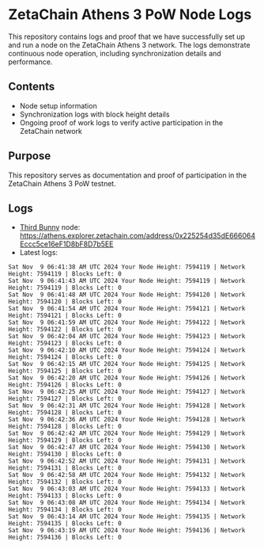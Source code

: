 # ZetaChain Athens 3 PoW Node Logs
This repository contains logs and proof that we have successfully set up and run a node on the ZetaChain Athens 3 network. The logs demonstrate continuous node operation, including synchronization details and performance.

## Contents
- Node setup information
- Synchronization logs with block height details
- Ongoing proof of work logs to verify active participation in the ZetaChain network

## Purpose
This repository serves as documentation and proof of participation in the ZetaChain Athens 3 PoW testnet.

## Logs

- [Third Bunny](https://thirdbunny.xyz/) node: https://athens.explorer.zetachain.com/address/0x225254d35dE666064Eccc5ce16eF1D8bF8D7b5EE
- Latest logs:
```
Sat Nov  9 06:41:38 AM UTC 2024 Your Node Height: 7594119 | Network Height: 7594119 | Blocks Left: 0
Sat Nov  9 06:41:43 AM UTC 2024 Your Node Height: 7594119 | Network Height: 7594119 | Blocks Left: 0
Sat Nov  9 06:41:48 AM UTC 2024 Your Node Height: 7594120 | Network Height: 7594120 | Blocks Left: 0
Sat Nov  9 06:41:54 AM UTC 2024 Your Node Height: 7594121 | Network Height: 7594121 | Blocks Left: 0
Sat Nov  9 06:41:59 AM UTC 2024 Your Node Height: 7594122 | Network Height: 7594122 | Blocks Left: 0
Sat Nov  9 06:42:04 AM UTC 2024 Your Node Height: 7594123 | Network Height: 7594123 | Blocks Left: 0
Sat Nov  9 06:42:10 AM UTC 2024 Your Node Height: 7594124 | Network Height: 7594124 | Blocks Left: 0
Sat Nov  9 06:42:15 AM UTC 2024 Your Node Height: 7594125 | Network Height: 7594125 | Blocks Left: 0
Sat Nov  9 06:42:20 AM UTC 2024 Your Node Height: 7594126 | Network Height: 7594126 | Blocks Left: 0
Sat Nov  9 06:42:25 AM UTC 2024 Your Node Height: 7594127 | Network Height: 7594127 | Blocks Left: 0
Sat Nov  9 06:42:31 AM UTC 2024 Your Node Height: 7594128 | Network Height: 7594128 | Blocks Left: 0
Sat Nov  9 06:42:36 AM UTC 2024 Your Node Height: 7594128 | Network Height: 7594128 | Blocks Left: 0
Sat Nov  9 06:42:42 AM UTC 2024 Your Node Height: 7594129 | Network Height: 7594129 | Blocks Left: 0
Sat Nov  9 06:42:47 AM UTC 2024 Your Node Height: 7594130 | Network Height: 7594130 | Blocks Left: 0
Sat Nov  9 06:42:52 AM UTC 2024 Your Node Height: 7594131 | Network Height: 7594131 | Blocks Left: 0
Sat Nov  9 06:42:58 AM UTC 2024 Your Node Height: 7594132 | Network Height: 7594132 | Blocks Left: 0
Sat Nov  9 06:43:03 AM UTC 2024 Your Node Height: 7594133 | Network Height: 7594133 | Blocks Left: 0
Sat Nov  9 06:43:08 AM UTC 2024 Your Node Height: 7594134 | Network Height: 7594134 | Blocks Left: 0
Sat Nov  9 06:43:14 AM UTC 2024 Your Node Height: 7594135 | Network Height: 7594135 | Blocks Left: 0
Sat Nov  9 06:43:19 AM UTC 2024 Your Node Height: 7594136 | Network Height: 7594136 | Blocks Left: 0
```
